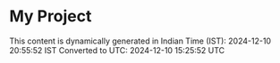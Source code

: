 # My Project

This content is dynamically generated in Indian Time (IST): 2024-12-10 20:55:52 IST
Converted to UTC: 2024-12-10 15:25:52 UTC
